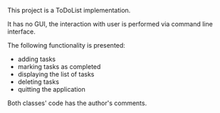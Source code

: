 This project is a ToDoList implementation.

It has no GUI, the interaction with user is performed via command line interface.

The following functionality is presented:
- adding tasks
- marking tasks as completed
- displaying the list of tasks
- deleting tasks
- quitting the application

Both classes' code has the author's comments.

